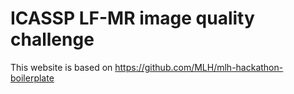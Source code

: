 # ICASSP LF-MR image quality challenge

This website is based on https://github.com/MLH/mlh-hackathon-boilerplate

### 
